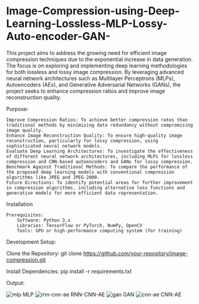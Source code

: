 # Image-Compression-using-Deep-Learning-Lossless-MLP-Lossy-Auto-encoder-GAN-

This project aims to address the growing need for efficient image compression techniques due to the exponential increase in data generation. The focus is on exploring and implementing deep learning methodologies for both lossless and lossy image compression. By leveraging advanced neural network architectures such as Multilayer Perceptrons (MLPs), Autoencoders (AEs), and Generative Adversarial Networks (GANs), the project seeks to enhance compression ratios and improve image reconstruction quality.

Purpose:

    Improve Compression Ratios: To achieve better compression rates than traditional methods by minimizing data redundancy without compromising image quality.
    Enhance Image Reconstruction Quality: To ensure high-quality image reconstruction, particularly for lossy compression, using sophisticated neural network models.
    Evaluate Deep Learning Architectures: To investigate the effectiveness of different neural network architectures, including MLPs for lossless compression and CNN-based autoencoders and GANs for lossy compression.
    Benchmark Against Traditional Methods: To compare the performance of the proposed deep learning models with conventional compression algorithms like JPEG and JPEG-2000.
    Future Directions: To identify potential areas for further improvement in compression algorithms, including alternative loss functions and generative models for more efficient data representation.

Installation

    Prerequisites:
        Software: Python 3.x
        Libraries: TensorFlow or PyTorch, NumPy, OpenCV
        Tools: GPU or high-performance computing system (for training)

        

Development Setup:

Clone the Repository:
git clone https://github.com/your-repository/image-compression.git

Install Dependencies:
pip install -r requirements.txt


Output:

![mlp](https://github.com/user-attachments/assets/4ded6f7e-7b45-44c8-8138-0e4b65673a83)
MLP
![rnn-cnn-ae](https://github.com/user-attachments/assets/e12fa385-8965-479a-a98c-ca1fd63ea388)
RNN-CNN-AE
![gan](https://github.com/user-attachments/assets/0c69e9a8-214c-4bb6-986a-b79c09a1b04e)
GAN
![cnn-ae](https://github.com/user-attachments/assets/8e0ad946-bbfd-47d9-aadb-628e3a716d9b)
CNN-AE

    

